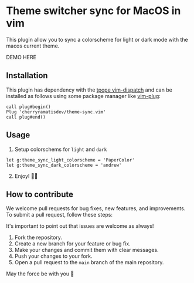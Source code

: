 # Theme switcher sync for MacOS in vim

This plugin allow you to sync a colorscheme for light or dark mode with the macos current theme.

DEMO HERE

## Installation

This plugin has dependency with the [tpope vim-dispatch](https://github.com/tpope/vim-dispatch) and can be installed as follows using some package manager like [vim-plug](https://github.com/junegunn/vim-plug):

```vim
call plug#begin()
Plug 'cherryramatisdev/theme-sync.vim'
call plug#end()
```

## Usage

1. Setup colorschems for `light` and `dark`

```vim
let g:theme_sync_light_colorscheme = 'PaperColor'
let g:theme_sync_dark_colorscheme = 'andrew'
```

2. Enjoy! 🚀🍒

## How to contribute

We welcome pull requests for bug fixes, new features, and improvements. To submit a pull request, follow these steps:

It's important to point out that issues are welcome as always!

1. Fork the repository.
2. Create a new branch for your feature or bug fix.
3. Make your changes and commit them with clear messages.
4. Push your changes to your fork.
5. Open a pull request to the `main` branch of the main repository.

May the force be with you 🍒
